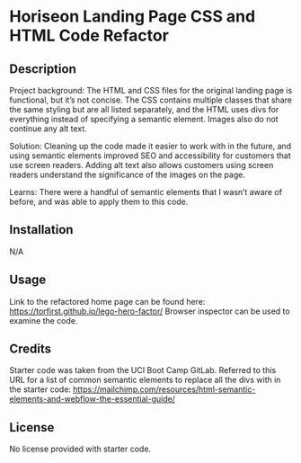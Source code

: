 # Horiseon Landing Page CSS and HTML Code Refactor

## Description

Project background: The HTML and CSS files for the original landing page is functional, but it’s not concise. The CSS contains multiple classes that share the same styling but are all listed separately, and the HTML uses divs for everything instead of specifying a semantic element. Images also do not continue any alt text.

Solution: Cleaning up the code made it easier to work with in the future, and using semantic elements improved SEO and accessibility for customers that use screen readers. Adding alt text also allows customers using screen readers understand the significance of the images on the page.

Learns: There were a handful of semantic elements that I wasn’t aware of before, and was able to apply them to this code. 

## Installation

N/A

## Usage

Link to the refactored home page can be found here: https://torfirst.github.io/lego-hero-factor/
Browser inspector can be used to examine the code.

## Credits

Starter code was taken from the UCI Boot Camp GitLab. Referred to this URL for a list of common semantic elements to replace all the divs with in the starter code: https://mailchimp.com/resources/html-semantic-elements-and-webflow-the-essential-guide/

## License

No license provided with starter code. 



